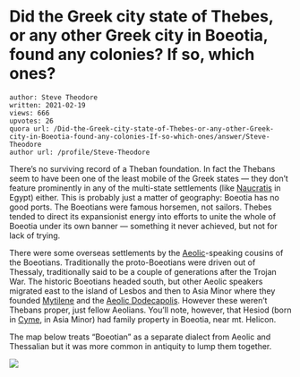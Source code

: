 # Did the Greek city state of Thebes, or any other Greek city in Boeotia, found any colonies? If so, which ones?

	author: Steve Theodore
	written: 2021-02-19
	views: 666
	upvotes: 26
	quora url: /Did-the-Greek-city-state-of-Thebes-or-any-other-Greek-city-in-Boeotia-found-any-colonies-If-so-which-ones/answer/Steve-Theodore
	author url: /profile/Steve-Theodore


There’s no surviving record of a Theban foundation. In fact the Thebans seem to have been one of the least mobile of the Greek states — they don’t feature prominently in any of the multi-state settlements (like [Naucratis](https://en.wikipedia.org/wiki/Naucratis) in Egypt) either. This is probably just a matter of geography: Boeotia has no good ports. The Boeotians were famous horsemen, not sailors. Thebes tended to direct its expansionist energy into efforts to unite the whole of Boeotia under its own banner — something it never achieved, but not for lack of trying.

There were some overseas settlements by the [Aeolic](https://en.wikipedia.org/wiki/Aeolic_Greek)-speaking cousins of the Boeotians. Traditionally the proto-Boeotians were driven out of Thessaly, traditionally said to be a couple of generations after the Trojan War. The historic Boeotians headed south, but other Aeolic speakers migrated east to the island of Lesbos and then to Asia Minor where they founded [Mytilene](https://en.wikipedia.org/wiki/Mytilene) and the [Aeolic Dodecapolis](https://en.wikipedia.org/wiki/Aeolis#:~:text=They%20formed%20a%20league%20of,part%20of%20an%20Ionian%20confederacy.). However these weren’t Thebans proper, just fellow Aeolians. You’ll note, however, that Hesiod (born in [Cyme](https://en.wikipedia.org/wiki/Cyme_(Aeolis)), in Asia Minor) had family property in Boeotia, near mt. Helicon.

The map below treats “Boeotian” as a separate dialect from Aeolic and Thessalian but it was more common in antiquity to lump them together.

![](https://qph.fs.quoracdn.net/main-qimg-27a5c7a1138846b48d14572891c56536)


